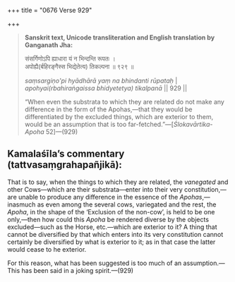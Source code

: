 +++
title = "0676 Verse 929"

+++
> **Sanskrit text, Unicode transliteration and English translation by Ganganath Jha:** 
>
> संसर्गिणोऽपि ह्याधारा यं न भिन्दन्ति रूपतः ।  
> अपोह्यै(र्बहिरङ्गैस्स भिद्येतेत्य) तिकल्पना ॥ ९२९ ॥ 
>
> *saṃsargiṇo'pi hyādhārā yaṃ na bhindanti rūpataḥ* \|  
> *apohyai(rbahiraṅgaissa bhidyetetya) tikalpanā* \|\| 929 \|\| 
>
> “When even the substrata to which they are related do not make any difference in the form of the Apohas,—that they would be differentiated by the excluded things, which are exterior to them, would be an assumption that is too far-fetched.”—[*Ślokavārtika*-*Apoha* 52]—(929)



## Kamalaśīla’s commentary (tattvasaṃgrahapañjikā):

That is to say, when the things to which they are related, the *vanegated* and other Cows—which are their substrata—enter into their very constitution,—are unable to produce any difference in the essence of the *Apohas*,—inasmuch as even among the several cows, variegated and the rest, the *Apoha*, in the shape of the ‘Exclusion of the non-cow’, is held to be one only,—then how could this *Apoha* be rendered diverse by the objects excluded—such as the Horse, etc.—which are exterior to it? A thing that cannot be diversified by that which enters into its very constitution cannot certainly be diversified by what is exterior to it; as in that case the latter would cease to he exterior.

For this reason, what has been suggested is too much of an assumption.—This has been said in a joking spirit.—(929)


